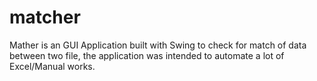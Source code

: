 # matcher
Mather is an GUI Application built with Swing to check for match of data between two file, the application was intended to automate a lot of Excel/Manual works.
